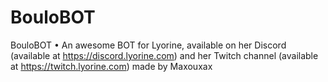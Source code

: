 # BouloBOT

BouloBOT • An awesome BOT for Lyorine, available on her Discord (available at https://discord.lyorine.com) and her Twitch channel (available at https://twitch.lyorine.com) made by Maxouxax